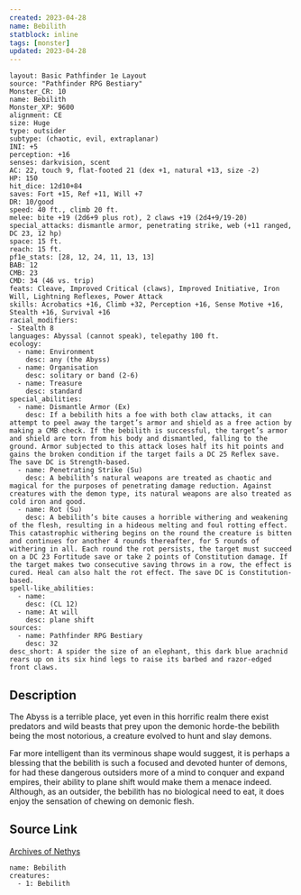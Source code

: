 ```yaml
---
created: 2023-04-28
name: Bebilith
statblock: inline
tags: [monster]
updated: 2023-04-28
---
```

```statblock
layout: Basic Pathfinder 1e Layout
source: "Pathfinder RPG Bestiary"
Monster_CR: 10
name: Bebilith
Monster_XP: 9600
alignment: CE
size: Huge
type: outsider
subtype: (chaotic, evil, extraplanar)
INI: +5
perception: +16
senses: darkvision, scent
AC: 22, touch 9, flat-footed 21 (dex +1, natural +13, size -2)
HP: 150
hit_dice: 12d10+84
saves: Fort +15, Ref +11, Will +7
DR: 10/good
speed: 40 ft., climb 20 ft.
melee: bite +19 (2d6+9 plus rot), 2 claws +19 (2d4+9/19-20)
special_attacks: dismantle armor, penetrating strike, web (+11 ranged, DC 23, 12 hp)
space: 15 ft.
reach: 15 ft.
pf1e_stats: [28, 12, 24, 11, 13, 13]
BAB: 12
CMB: 23
CMD: 34 (46 vs. trip)
feats: Cleave, Improved Critical (claws), Improved Initiative, Iron Will, Lightning Reflexes, Power Attack
skills: Acrobatics +16, Climb +32, Perception +16, Sense Motive +16, Stealth +16, Survival +16
racial_modifiers:
- Stealth 8
languages: Abyssal (cannot speak), telepathy 100 ft.
ecology:
  - name: Environment
    desc: any (the Abyss)
  - name: Organisation
    desc: solitary or band (2-6)
  - name: Treasure
    desc: standard
special_abilities:
  - name: Dismantle Armor (Ex)
    desc: If a bebilith hits a foe with both claw attacks, it can attempt to peel away the target’s armor and shield as a free action by making a CMB check. If the bebilith is successful, the target’s armor and shield are torn from his body and dismantled, falling to the ground. Armor subjected to this attack loses half its hit points and gains the broken condition if the target fails a DC 25 Reflex save. The save DC is Strength-based.
  - name: Penetrating Strike (Su)
    desc: A bebilith’s natural weapons are treated as chaotic and magical for the purposes of penetrating damage reduction. Against creatures with the demon type, its natural weapons are also treated as cold iron and good.
  - name: Rot (Su)
    desc: A bebilith’s bite causes a horrible withering and weakening of the flesh, resulting in a hideous melting and foul rotting effect. This catastrophic withering begins on the round the creature is bitten and continues for another 4 rounds thereafter, for 5 rounds of withering in all. Each round the rot persists, the target must succeed on a DC 23 Fortitude save or take 2 points of Constitution damage. If the target makes two consecutive saving throws in a row, the effect is cured. Heal can also halt the rot effect. The save DC is Constitution-based.
spell-like_abilities:
  - name:
    desc: (CL 12)
  - name: At will
    desc: plane shift
sources:
  - name: Pathfinder RPG Bestiary
    desc: 32
desc_short: A spider the size of an elephant, this dark blue arachnid rears up on its six hind legs to raise its barbed and razor-edged front claws.
```
## Description
The Abyss is a terrible place, yet even in this horrific realm there exist predators and wild beasts that prey upon the demonic horde-the bebilith being the most notorious, a creature evolved to hunt and slay demons.

Far more intelligent than its verminous shape would suggest, it is perhaps a blessing that the bebilith is such a focused and devoted hunter of demons, for had these dangerous outsiders more of a mind to conquer and expand empires, their ability to plane shift would make them a menace indeed. Although, as an outsider, the bebilith has no biological need to eat, it does enjoy the sensation of chewing on demonic flesh.
## Source Link
[Archives of Nethys](https://aonprd.com/MonsterDisplay.aspx?ItemName=Bebilith)
```encounter-table
name: Bebilith
creatures:
  - 1: Bebilith
```
